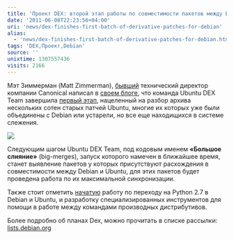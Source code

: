 ```yaml
---
title: 'Проект DEX: второй этап работы по совместимости пакетов между Debian и Ubuntu'
date: '2011-06-08T22:23:56+04:00'
uri: 'news/dex-finishes-first-batch-of-derivative-patches-for-debian'
alias: 
  - 'news/dex-finishes-first-batch-of-derivative-patches-for-debian.html'
tags: 'DEX,Проект,Debian'
source: ''
unixtime: 1307557436
visits: 2166
---
```

Мэт Зиммерман (Matt Zimmerman), [бывший](news/canonical-cto-matt-zimmerman-stepping-down) технический директор компании Canonical написал в [своем блоге](http://mdzlog.alcor.net/2011/06/08/dex-finishes-first-batch-of-derivative-patches-for-debian/), что команда Ubuntu DEX Team завершила [первый этап](news/dex-debian), нацеленный на разбор архива нескольких сотен старых патчей Ubuntu, многие их которых уже были объединены с Debian или устарели, но все еще находищихся в системе слежения.

![](img/2011/06/08/22-00/debian-logo-horizontal-5812787428-o.jpg)

Следующим шагом Ubuntu DEX Team, под кодовым именем **«Большое слияние»** (big-merges), запуск которого намечен в ближайшее время, станет выявление пакетов у которых присутствуют расхождения в совместимости между Debian и Ubuntu, для этих пакетов будет проведена работа по их максимальной синхронизации.

Также стоит отметить [начатую](http://lists.debian.org/debian-derivatives/2011/05/msg00020.html) работу по переходу на Python 2.7 в Debian и Ubuntu, и разработку специализированных инструментов для помощи в работе между командами производных дистрибутивов.

Более подробно об планах Dex, можно прочитать в списке рассылки: [lists.debian.org](http://lists.debian.org/debian-derivatives/2011/06/msg00010.html)
